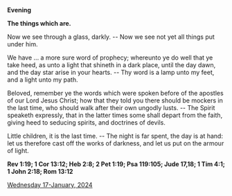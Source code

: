 **Evening**

**The things which are.**
 
Now we see through a glass, darkly. -- Now we see not yet all things put under him.
 
We have ... a more sure word of prophecy; whereunto ye do well that ye take heed, as unto a light that shineth in a dark place, until the day dawn, and the day star arise in your hearts. -- Thy word is a lamp unto my feet, and a light unto my path.
 
Beloved, remember ye the words which were spoken before of the apostles of our Lord Jesus Christ; how that they told you there should be mockers in the last time, who should walk after their own ungodly lusts. -- The Spirit speaketh expressly, that in the latter times some shall depart from the faith, giving heed to seducing spirits, and doctrines of devils.
 
Little children, it is the last time. -- The night is far spent, the day is at hand: let us therefore cast off the works of darkness, and let us put on the armour of light.  

**Rev 1:19; 1 Cor 13:12; Heb 2:8; 2 Pet 1:19; Psa 119:105; Jude 17,18; 1 Tim 4:1; 1 John 2:18; Rom 13:12**

[Wednesday 17-January, 2024](https://t.me/daily_light)

